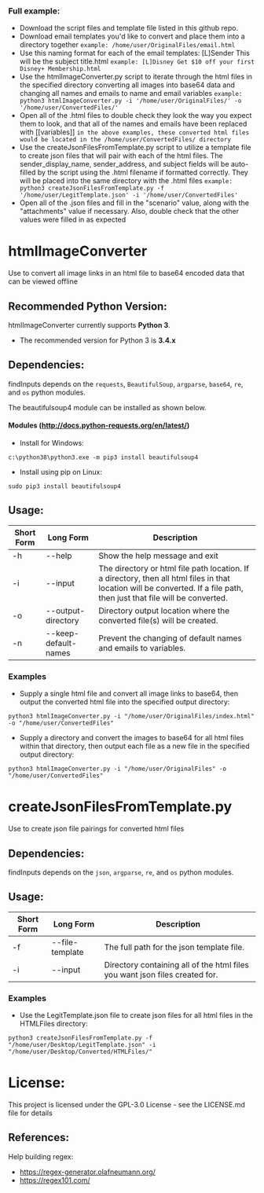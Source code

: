### Full example:
- Download the script files and template file listed in this github repo.
- Download email templates you'd like to convert and place them into a directory together
```example: /home/user/OriginalFiles/email.html```
- Use this naming format for each of the email templates: [L]Sender This will be the subject title.html
```example: [L]Disney Get $10 off your first Disney+ Membership.html```
- Use the htmlImageConverter.py script to iterate through the html files in the specified directory converting all images into base64 data and changing all names and emails to name and email variables
```example:  python3 htmlImageConverter.py -i '/home/user/OriginalFiles/' -o '/home/user/ConvertedFiles/'```
- Open all of the .html files to double check they look the way you expect them to look, and that all of the names and emails have been replaced with [[variables]]
```in the above examples, these converted html files would be located in the /home/user/ConvertedFiles/ directory```
- Use the createJsonFilesFromTemplate.py script to utilize a template file to create json files that will pair with each of the html files. The sender_display_name, sender_address, and subject fields will be auto-filled by the script using the .html filename if formatted correctly. They will be placed into the same directory with the .html files
```example: python3 createJsonFilesFromTemplate.py -f '/home/user/LegitTemplate.json' -i '/home/user/ConvertedFiles'```
- Open all of the .json files and fill in the "scenario" value, along with the "attachments" value if necessary. Also, double check that the other values were filled in as expected

# htmlImageConverter

Use to convert all image links in an html file to base64 encoded data that can be viewed offline

## Recommended Python Version:

htmlImageConverter currently supports **Python 3**.

* The recommended version for Python 3 is **3.4.x**

## Dependencies:

findInputs depends on the `requests`, `BeautifulSoup`, `argparse`, `base64`, `re`, and `os` python modules.

The beautifulsoup4 module can be installed as shown below.

#### Modules (http://docs.python-requests.org/en/latest/)

- Install for Windows:
```
c:\python38\python3.exe -m pip3 install beautifulsoup4
```

- Install using pip on Linux:
```
sudo pip3 install beautifulsoup4
```

## Usage:

Short Form    | Long Form           | Description
------------- | ------------------- |-------------
-h            | --help              | Show the help message and exit
-i            | --input             | The directory or html file path location. If a directory, then all html files in that location will be converted. If a file path, then just that file will be converted.
-o            | --output-directory  | Directory output location where the converted file(s) will be created.
-n            | --keep-default-names| Prevent the changing of default names and emails to variables.

### Examples

* Supply a single html file and convert all image links to base64, then output the converted html file into the specified output directory:

```python3 htmlImageConverter.py -i "/home/user/OriginalFiles/index.html" -o "/home/user/ConvertedFiles"```

* Supply a directory and convert the images to base64 for all html files within that directory, then output each file as a new file in the specified output directory:

```python3 htmlImageConverter.py -i "/home/user/OriginalFiles" -o "/home/user/ConvertedFiles"```


# createJsonFilesFromTemplate.py

Use to create json file pairings for converted html files


## Dependencies:

findInputs depends on the `json`, `argparse`, `re`, and `os` python modules.


## Usage:

Short Form    | Long Form           | Description
------------- | ------------------- |-------------
-f            | --file-template     | The full path for the json template file.
-i            | --input             | Directory containing all of the html files you want json files created for.

### Examples

* Use the LegitTemplate.json file to create json files for all html files in the HTMLFiles directory:

```python3 createJsonFilesFromTemplate.py -f "/home/user/Desktop/LegitTemplate.json" -i "/home/user/Desktop/Converted/HTMLFiles/"```


# License:

This project is licensed under the GPL-3.0 License - see the LICENSE.md file for details


## References:

Help building regex:
* https://regex-generator.olafneumann.org/
* https://regex101.com/

